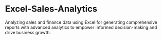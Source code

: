 # Excel-Sales-Analytics
Analyzing sales and finance data using Excel for generating comprehensive reports with advanced analytics to empower informed decision-making and drive business growth.
